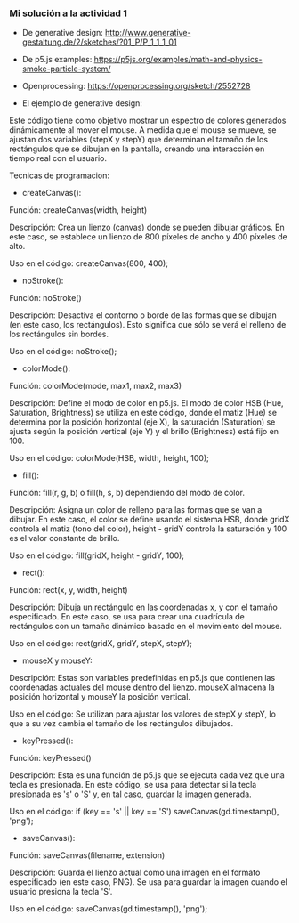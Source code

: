 ### Mi solución a la actividad 1

- De generative design: http://www.generative-gestaltung.de/2/sketches/?01_P/P_1_1_1_01
- De p5.js examples: https://p5js.org/examples/math-and-physics-smoke-particle-system/
- Openprocessing: https://openprocessing.org/sketch/2552728

- El ejemplo de generative design:

Este código tiene como objetivo mostrar un espectro de colores generados dinámicamente al mover el mouse.
A medida que el mouse se mueve, se ajustan dos variables (stepX y stepY) que determinan el tamaño de los rectángulos que se dibujan en la pantalla, creando una interacción en tiempo real con el usuario.

Tecnicas de programacion: 

- createCanvas():

Función: createCanvas(width, height)

Descripción: Crea un lienzo (canvas) donde se pueden dibujar gráficos. En este caso, se establece un lienzo de 800 píxeles de ancho y 400 píxeles de alto.

Uso en el código: createCanvas(800, 400);

- noStroke():

Función: noStroke()

Descripción: Desactiva el contorno o borde de las formas que se dibujan (en este caso, los rectángulos). Esto significa que sólo se verá el relleno de los rectángulos sin bordes.

Uso en el código: noStroke();

- colorMode():

Función: colorMode(mode, max1, max2, max3)

Descripción: Define el modo de color en p5.js. El modo de color HSB (Hue, Saturation, Brightness) se utiliza en este código, donde el matiz (Hue) se determina por la posición horizontal (eje X), la saturación (Saturation) se ajusta según la posición vertical (eje Y) y el brillo (Brightness) está fijo en 100.

Uso en el código: colorMode(HSB, width, height, 100);

- fill():

Función: fill(r, g, b) o fill(h, s, b) dependiendo del modo de color.

Descripción: Asigna un color de relleno para las formas que se van a dibujar. En este caso, el color se define usando el sistema HSB, donde gridX controla el matiz (tono del color), height - gridY controla la saturación y 100 es el valor constante de brillo.

Uso en el código: fill(gridX, height - gridY, 100);

- rect():

Función: rect(x, y, width, height)

Descripción: Dibuja un rectángulo en las coordenadas x, y con el tamaño especificado. En este caso, se usa para crear una cuadrícula de rectángulos con un tamaño dinámico basado en el movimiento del mouse.

Uso en el código: rect(gridX, gridY, stepX, stepY);

- mouseX y mouseY:

Descripción: Estas son variables predefinidas en p5.js que contienen las coordenadas actuales del mouse dentro del lienzo. mouseX almacena la posición horizontal y mouseY la posición vertical.

Uso en el código: Se utilizan para ajustar los valores de stepX y stepY, lo que a su vez cambia el tamaño de los rectángulos dibujados.

- keyPressed():

Función: keyPressed()

Descripción: Esta es una función de p5.js que se ejecuta cada vez que una tecla es presionada. En este código, se usa para detectar si la tecla presionada es 's' o 'S' y, en tal caso, guardar la imagen generada.

Uso en el código: if (key == 's' || key == 'S') saveCanvas(gd.timestamp(), 'png');

- saveCanvas():

Función: saveCanvas(filename, extension)

Descripción: Guarda el lienzo actual como una imagen en el formato especificado (en este caso, PNG). Se usa para guardar la imagen cuando el usuario presiona la tecla 'S'.

Uso en el código: saveCanvas(gd.timestamp(), 'png');
